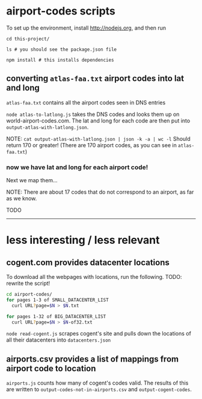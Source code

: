 # airport-codes scripts

To set up the environment, install <http://nodejs.org>, and then run

```
cd this-project/

ls # you should see the package.json file

npm install # this installs dependencies
```

## converting `atlas-faa.txt` airport codes into lat and long

`atlas-faa.txt` contains all the airport codes seen in DNS entries

`node atlas-to-latlong.js` takes the DNS codes and looks them up on
world-airport-codes.com. The lat and long for each code are then put into
`output-atlas-with-latlong.json`.

NOTE: `cat output-atlas-with-latlong.json | json -k -a | wc -l`
Should return 170 or greater! (There are 170 airport codes, as you can see in
`atlas-faa.txt`)

### now we have lat and long for each airport code!

Next we map them...

NOTE: There are about 17 codes that do not correspond to an airport, as far as we know.

TODO

---

# less interesting / less relevant

## cogent.com provides datacenter locations
To download all the webpages with locations, run the following.
TODO: rewrite the script!

```sh
cd airport-codes/
for pages 1-3 of SMALL_DATACENTER_LIST
  curl URL?page=$N > $N.txt

for pages 1-32 of BIG_DATACENTER_LIST
  curl URL?page=$N > $N-of32.txt
```

`node read-cogent.js` scrapes cogent's site and pulls down the locations of all
their datacenters into `datacenters.json`

## airports.csv provides a list of mappings from airport code to location
`airports.js` counts how many of cogent's codes valid. The results of this are
written to `output-codes-not-in-airports.csv` and `output-cogent-codes`.
